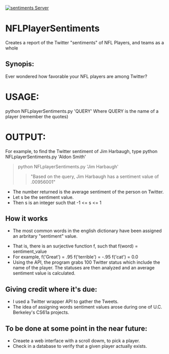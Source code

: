 [![sentiments Server](https://github.com/ajponte/NFLPlayerSentiments/actions/workflows/python-publish.yml/badge.svg?branch=master)](https://github.com/ajponte/NFLPlayerSentiments/actions/workflows/python-publish.yml)

NFLPlayerSentiments
===================

Creates a report of the Twitter "sentiments" of NFL Players, and teams as a whole

Synopis:
--------------
Ever wondered how favorable your NFL players are among Twitter?


USAGE:
==================
python NFLplayerSentiments.py 'QUERY' 
Where QUERY is the name of a player (remember the quotes)

OUTPUT:
================
For example, to find the Twitter sentiment of Jim Harbaugh, type
python NFLplayerSentiments.py 'Aldon Smith'

> python NFLplayerSentiments.py 'Jim Harbaugh'
>> "Based on the query, Jim Harbaugh has a sentiment value of .00956001"

+ The number returned is the average sentiment of the person on Twitter.
+ Let s be the sentiment value.
+ Then s is an integer such that -1 <= s <= 1

How it works
------------
+ The most common words in the english dictionary have been assigned an 
arbritary "sentiment" value.

- That is, there is an surjective function f, such that f(word) = sentiment_value
- For example, f('Great') = .95
               f('terrible') = -.95
               f('cat') = 0.0
- Using the API, the program grabs 100 Twitter status which include the name of the player.
  The statuses are then analyzed and an average sentiment value is calculated.

Giving credit where it's due:
-----------------------------
+ I used a Twitter wrapper API to gather the Tweets.
+ The idea of assigning words sentiment values arose during one of U.C. Berkeley's CS61a projects.


To be done at some point in the near future:
-----------------------------------------------
+ Creaete a web interface with a scroll dowm, to pick a player.
+ Check in a database to verify that a given player actually exists.

